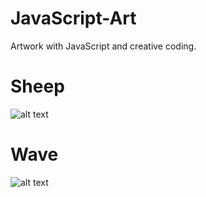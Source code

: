 # JavaScript-Art

Artwork with JavaScript and creative coding.

# Sheep
![alt text](https://github.com/079035/JavaScript-Art/blob/main/Sheep/sheepo.gif?raw=true)

# Wave
![alt text](https://github.com/079035/JavaScript-Art/blob/main/Wave/wave.gif?raw=true)
